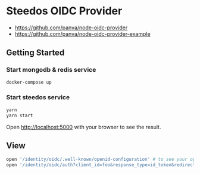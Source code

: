 Steedos OIDC Provider
===

- https://github.com/panva/node-oidc-provider
- https://github.com/panva/node-oidc-provider-example


## Getting Started

### Start mongodb & redis service

```bash
docker-compose up
```

### Start steedos service

```bash
yarn
yarn start
```

Open [http://localhost:5000](http://localhost:5000) with your browser to see the result.

## View 

```bash
open '/identity/oidc/.well-known/openid-configuration' # to see your openid-configuration  
open '/identity/oidc/auth?client_id=foo&response_type=id_token&redirect_uri=https%3A%2F%2Fjwt.io&scope=openid&nonce=foobar' # to start your first Authentication Request
```